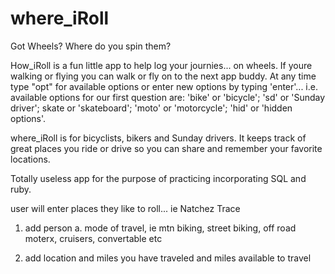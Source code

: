 where_iRoll
===========

Got Wheels?  Where do you spin them?

How_iRoll is a fun little app to help log your journies... on wheels.
If youre walking or flying you can walk or fly on to the next app buddy.
At any time type "opt" for available options or enter new options by typing
'enter'...  i.e. available options for our first question are: 'bike' or
'bicycle'; 'sd' or 'Sunday driver'; skate or 'skateboard'; 'moto' or
'motorcycle'; 'hid' or 'hidden options'.

where_iRoll is for bicyclists, bikers and Sunday drivers.  It keeps track of great places you ride or drive so you can share and remember your favorite locations.

Totally useless app for the purpose of practicing incorporating SQL and ruby.  

user will enter places they like to roll... ie Natchez Trace
1. add person
  a. mode of travel, ie mtn biking, street biking, off road moterx, cruisers, convertable etc

2.  add location and miles you have traveled and miles available to travel
